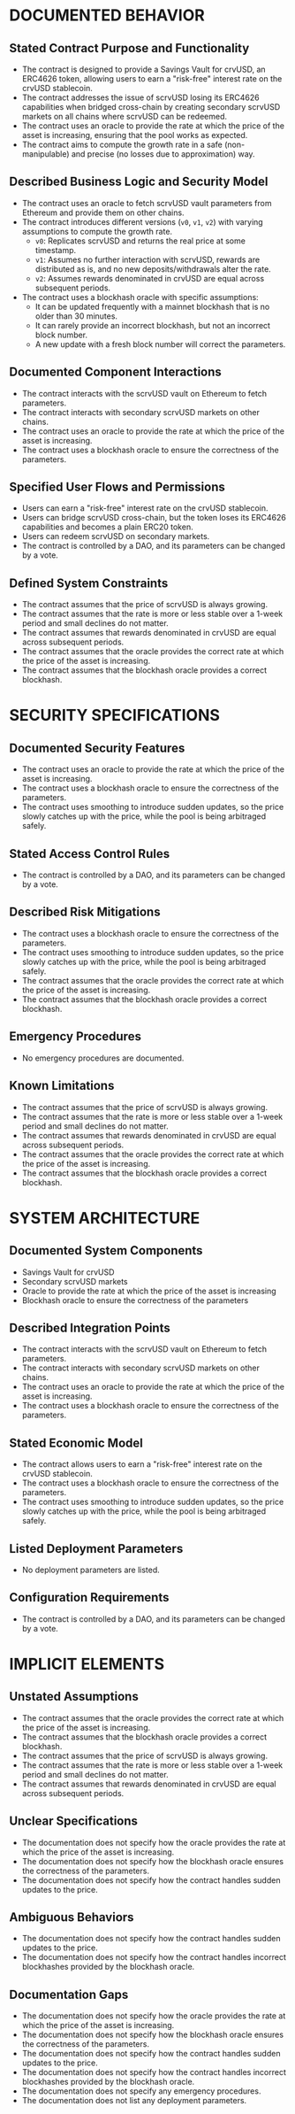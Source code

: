 # DOCUMENTED BEHAVIOR

## Stated Contract Purpose and Functionality

- The contract is designed to provide a Savings Vault for crvUSD, an ERC4626 token, allowing users to earn a "risk-free" interest rate on the crvUSD stablecoin.
- The contract addresses the issue of scrvUSD losing its ERC4626 capabilities when bridged cross-chain by creating secondary scrvUSD markets on all chains where scrvUSD can be redeemed.
- The contract uses an oracle to provide the rate at which the price of the asset is increasing, ensuring that the pool works as expected.
- The contract aims to compute the growth rate in a safe (non-manipulable) and precise (no losses due to approximation) way.

## Described Business Logic and Security Model

- The contract uses an oracle to fetch scrvUSD vault parameters from Ethereum and provide them on other chains.
- The contract introduces different versions (`v0`, `v1`, `v2`) with varying assumptions to compute the growth rate.
  - `v0`: Replicates scrvUSD and returns the real price at some timestamp.
  - `v1`: Assumes no further interaction with scrvUSD, rewards are distributed as is, and no new deposits/withdrawals alter the rate.
  - `v2`: Assumes rewards denominated in crvUSD are equal across subsequent periods.
- The contract uses a blockhash oracle with specific assumptions:
  - It can be updated frequently with a mainnet blockhash that is no older than 30 minutes.
  - It can rarely provide an incorrect blockhash, but not an incorrect block number.
  - A new update with a fresh block number will correct the parameters.

## Documented Component Interactions

- The contract interacts with the scrvUSD vault on Ethereum to fetch parameters.
- The contract interacts with secondary scrvUSD markets on other chains.
- The contract uses an oracle to provide the rate at which the price of the asset is increasing.
- The contract uses a blockhash oracle to ensure the correctness of the parameters.

## Specified User Flows and Permissions

- Users can earn a "risk-free" interest rate on the crvUSD stablecoin.
- Users can bridge scrvUSD cross-chain, but the token loses its ERC4626 capabilities and becomes a plain ERC20 token.
- Users can redeem scrvUSD on secondary markets.
- The contract is controlled by a DAO, and its parameters can be changed by a vote.

## Defined System Constraints

- The contract assumes that the price of scrvUSD is always growing.
- The contract assumes that the rate is more or less stable over a 1-week period and small declines do not matter.
- The contract assumes that rewards denominated in crvUSD are equal across subsequent periods.
- The contract assumes that the oracle provides the correct rate at which the price of the asset is increasing.
- The contract assumes that the blockhash oracle provides a correct blockhash.

# SECURITY SPECIFICATIONS

## Documented Security Features

- The contract uses an oracle to provide the rate at which the price of the asset is increasing.
- The contract uses a blockhash oracle to ensure the correctness of the parameters.
- The contract uses smoothing to introduce sudden updates, so the price slowly catches up with the price, while the pool is being arbitraged safely.

## Stated Access Control Rules

- The contract is controlled by a DAO, and its parameters can be changed by a vote.

## Described Risk Mitigations

- The contract uses a blockhash oracle to ensure the correctness of the parameters.
- The contract uses smoothing to introduce sudden updates, so the price slowly catches up with the price, while the pool is being arbitraged safely.
- The contract assumes that the oracle provides the correct rate at which the price of the asset is increasing.
- The contract assumes that the blockhash oracle provides a correct blockhash.

## Emergency Procedures

- No emergency procedures are documented.

## Known Limitations

- The contract assumes that the price of scrvUSD is always growing.
- The contract assumes that the rate is more or less stable over a 1-week period and small declines do not matter.
- The contract assumes that rewards denominated in crvUSD are equal across subsequent periods.
- The contract assumes that the oracle provides the correct rate at which the price of the asset is increasing.
- The contract assumes that the blockhash oracle provides a correct blockhash.

# SYSTEM ARCHITECTURE

## Documented System Components

- Savings Vault for crvUSD
- Secondary scrvUSD markets
- Oracle to provide the rate at which the price of the asset is increasing
- Blockhash oracle to ensure the correctness of the parameters

## Described Integration Points

- The contract interacts with the scrvUSD vault on Ethereum to fetch parameters.
- The contract interacts with secondary scrvUSD markets on other chains.
- The contract uses an oracle to provide the rate at which the price of the asset is increasing.
- The contract uses a blockhash oracle to ensure the correctness of the parameters.

## Stated Economic Model

- The contract allows users to earn a "risk-free" interest rate on the crvUSD stablecoin.
- The contract uses a blockhash oracle to ensure the correctness of the parameters.
- The contract uses smoothing to introduce sudden updates, so the price slowly catches up with the price, while the pool is being arbitraged safely.

## Listed Deployment Parameters

- No deployment parameters are listed.

## Configuration Requirements

- The contract is controlled by a DAO, and its parameters can be changed by a vote.

# IMPLICIT ELEMENTS

## Unstated Assumptions

- The contract assumes that the oracle provides the correct rate at which the price of the asset is increasing.
- The contract assumes that the blockhash oracle provides a correct blockhash.
- The contract assumes that the price of scrvUSD is always growing.
- The contract assumes that the rate is more or less stable over a 1-week period and small declines do not matter.
- The contract assumes that rewards denominated in crvUSD are equal across subsequent periods.

## Unclear Specifications

- The documentation does not specify how the oracle provides the rate at which the price of the asset is increasing.
- The documentation does not specify how the blockhash oracle ensures the correctness of the parameters.
- The documentation does not specify how the contract handles sudden updates to the price.

## Ambiguous Behaviors

- The documentation does not specify how the contract handles sudden updates to the price.
- The documentation does not specify how the contract handles incorrect blockhashes provided by the blockhash oracle.

## Documentation Gaps

- The documentation does not specify how the oracle provides the rate at which the price of the asset is increasing.
- The documentation does not specify how the blockhash oracle ensures the correctness of the parameters.
- The documentation does not specify how the contract handles sudden updates to the price.
- The documentation does not specify how the contract handles incorrect blockhashes provided by the blockhash oracle.
- The documentation does not specify any emergency procedures.
- The documentation does not list any deployment parameters.